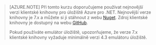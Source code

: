 >[AZURE.NOTE] Při tomto kurzu doporučujeme používat nejnovější verzi klientské knihovny pro úložiště Azure pro .NET. Nejnovější verze knihovny je 7.x a můžete si ji stáhnout z webu [Nuget](https://www.nuget.org/packages/WindowsAzure.Storage/). Zdroj klientské knihovny je dostupný na webu [GitHub](https://github.com/Azure/azure-storage-net).
>
>Pokud používáte emulátor úložiště, upozorňujeme, že verze 7.x klientské knihovny vyžaduje minimálně verzi 4.3 emulátoru úložiště. 



<!--HONumber=Sep16_HO3-->


